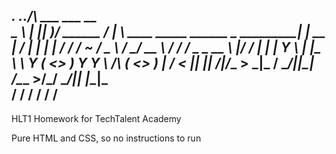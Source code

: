 __________.__    .__.__/\           ___ ___                                           __    
\______   \  |__ |__|  )/  ______  /   |   \  ____   _____   ______  _  _____________|  | __
 |     ___/  |  \|  |  |  /  ___/ /    ~    \/  _ \ /     \_/ __ \ \/ \/ /  _ \_  __ \  |/ /
 |    |   |   Y  \  |  |__\___ \  \    Y    (  <_> )  Y Y  \  ___/\     (  <_> )  | \/    < 
 |____|   |___|  /__|____/____  >  \___|_  / \____/|__|_|  /\___  >\/\_/ \____/|__|  |__|_ \
               \/             \/         \/              \/     \/                        \/
 ----------------------------------------------------------------- 


HLT1 Homework for TechTalent Academy

Pure HTML and CSS, so no instructions to run
